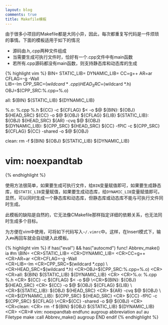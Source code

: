```yaml
---
layout: blog
comments: true
title: Makefile模板
---
```


由于很多小项目的Makefile都是大同小异，因此，每次都重复写代码是一件烦琐的事情。下面的模板适用于如下的情况

  * 源码由.h,.cpp两种文件组成
  * 当需要生成可执行文件时，恰好有一个.cpp文件中有main函数
  * 若所有.cpp源码都没有main函数，则支持静态库和动态库的生成

{% highlight vim %}
BIN=
STATIC_LIB=
DYNAMIC_LIB=
CC=g++
AR=ar 
CFLAG=-g -Wall  
LIB=-lm
CPP_SRC=$(wildcard *.cpp)
HEAD_SRC=$(wildcard *.h)
OBJ=$(CPP_SRC:%.cpp=%.o)

all: ${BIN} ${STATIC_LIB} ${DYNAMIC_LIB}

%.o: %.cpp %.h
    ${CC} -c ${CFLAG} $< -o $@ 
${BIN}: ${OBJ} ${HEAD_SRC}
    ${CC} -o $@ ${OBJ} ${CFLAG} ${LIB}
${STATIC_LIB}: ${OBJ} ${HEAD_SRC}
    ${AR} -cvq $@ ${OBJ}  
${DYNAMIC_LIB}: ${CPP_SRC} ${HEAD_SRC}
    ${CC} -fPIC -c ${CPP_SRC} ${CFLAG}
${CC} -shared -o $@ ${OBJ} 

clean:
    rm -f ${BIN} ${OBJ} ${STATIC_LIB} ${DYNAMIC_LIB}

# vim: noexpandtab
{% endhighlight %}

使用方法很简单，如果要生成可执行文件，给`BIN`变量赋值即可，如果要生成静态库，给`STATIC_LIB`变量赋值，如果要生成动态库，给`DYNAMIC_LIB`变量赋值即可。显然，可以同时生成一个静态库和动态库，但静态库或动态库不能与可执行文件同时生成。

此模板的缺陷是自然的，它无法像CMakefile那样指定详细的依赖关系，也无法同时生成多个目标。

为方便在vim中使用，可将如下代码写入`~/.vimrc`中。这样，在Insert模式下，输入`#m`再回车就会自动键入此模板。

{% highlight vim %}
if has("eval") && has("autocmd")
	func! Abbrev_make()
		ia <buffer> #m 
		\BIN=
		\<CR>STATIC_LIB=
		\<CR>DYNAMIC_LIB=
		\<CR>CC=g++
		\<CR>AR=ar 
		\<CR>CFLAG=-g -Wall  
		\<CR>LIB=-lm
		\<CR>CPP_SRC=$(wildcard *.cpp)
		\<CR>HEAD_SRC=$(wildcard *.h)
		\<CR>OBJ=$(CPP_SRC:%.cpp=%.o)
		\<CR>
		\<CR>all: ${BIN} ${STATIC_LIB} ${DYNAMIC_LIB}
		\<CR>
		\<CR>%.o: %.cpp %.h
		\<CR>	${CC} -c ${CFLAG} $< -o $@ 
		\<CR>${BIN}: ${OBJ} ${HEAD_SRC}
		\<CR>	${CC} -o $@ ${OBJ} ${CFLAG} ${LIB}
		\<CR>${STATIC_LIB}: ${OBJ} ${HEAD_SRC}
		\<CR>	${AR} -cvq $@ ${OBJ}  
		\<CR>${DYNAMIC_LIB}: ${CPP_SRC} ${HEAD_SRC}
		\<CR>	${CC} -fPIC -c ${CPP_SRC} ${CFLAG}
		\<CR>${CC} -shared -o $@ ${OBJ} 
		\<CR>
		\<CR>clean:
		\<CR>	rm -f ${BIN} ${OBJ} ${STATIC_LIB} ${DYNAMIC_LIB}
		\<CR>
		\<CR># vim: noexpandtab
	endfunc
	augroup abbreviation
	au!
	au Filetype make :call Abbrev_make()
	augroup END
endif
{% endhighlight %}

